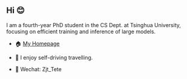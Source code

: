 ## Hi 😊

I am a fourth-year PhD student in the CS Dept. at Tsinghua University, focusing on efficient training and inference of large models. 


- 🏠 [My Homepage](https://jt-zhang.github.io/)


- 🚙 I enjoy self-driving travelling.

- 📮 Wechat: Zjt_Tete

